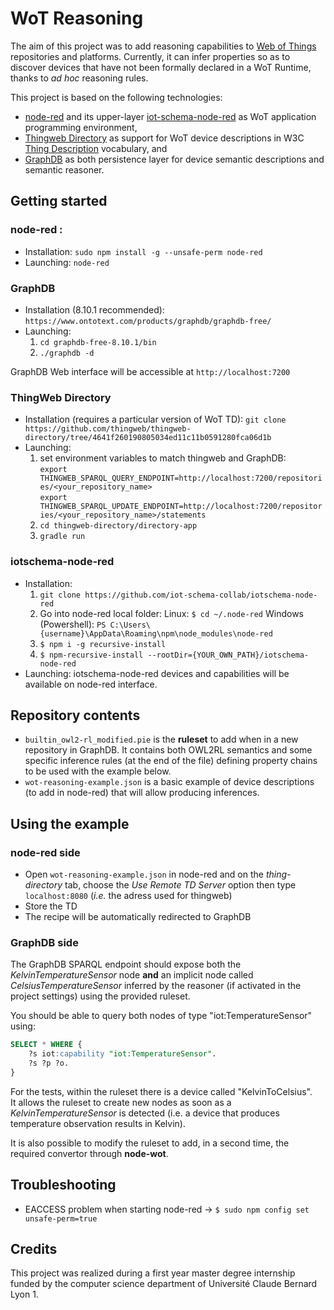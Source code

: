 # WoT Reasoning

The aim of this project was to add reasoning capabilities to [Web of Things](https://www.w3.org/WoT/) repositories and platforms. Currently, it can infer properties so as to discover devices that have not been formally declared in a WoT Runtime, thanks to *ad hoc* reasoning rules.

This project is based on the following technologies:

- [node-red](https://nodered.org/) and its upper-layer [iot-schema-node-red](https://github.com/iot-schema-collab/iotschema-node-red) as WoT application programming environment,
- [Thingweb Directory](https://github.com/thingweb/thingweb-directory) as support for WoT device descriptions in W3C [Thing Description](https://w3c.github.io/wot-thing-description) vocabulary, and
- [GraphDB](https://www.ontotext.com/products/graphdb) as both persistence layer for device semantic descriptions and semantic reasoner.

## Getting started

### node-red :  

- Installation: `sudo npm install -g --unsafe-perm node-red`
- Launching: `node-red`

### GraphDB  

- Installation (8.10.1 recommended): `https://www.ontotext.com/products/graphdb/graphdb-free/`
- Launching:
  1. `cd graphdb-free-8.10.1/bin`
  2. `./graphdb -d`

GraphDB Web interface will be accessible at `http://localhost:7200`  

### ThingWeb Directory

- Installation (requires a particular version of WoT TD): `git clone https://github.com/thingweb/thingweb-directory/tree/4641f260190805034ed11c11b0591280fca06d1b`
- Launching:
  1. set environment variables to match thingweb and GraphDB:  
    `export THINGWEB_SPARQL_QUERY_ENDPOINT=http://localhost:7200/repositories/<your_repository_name>`  
    `export THINGWEB_SPARQL_UPDATE_ENDPOINT=http://localhost:7200/repositories/<your_repository_name>/statements`
  2. `cd thingweb-directory/directory-app`
  3. `gradle run`  

### iotschema-node-red  

- Installation: 
  1. `git clone https://github.com/iot-schema-collab/iotschema-node-red`  
  2. Go into node-red local folder:
     Linux: `$ cd ~/.node-red`
     Windows (Powershell): `PS C:\Users\{username}\AppData\Roaming\npm\node_modules\node-red`
  3. `$ npm i -g recursive-install`
  4. `$ npm-recursive-install --rootDir={YOUR_OWN_PATH}/iotschema-node-red`
- Launching: iotschema-node-red devices and capabilities will be available on node-red interface.

## Repository contents

- `builtin_owl2-rl_modified.pie` is the **ruleset** to add when in a new repository in GraphDB. It contains both OWL2RL semantics and some specific inference rules (at the end of the file) defining property chains to be used with the example below.
- `wot-reasoning-example.json` is a basic example of device descriptions (to add in node-red) that will allow producing inferences.

## Using the example

### node-red side

  * Open `wot-reasoning-example.json` in node-red and on the *thing-directory* tab, choose the *Use Remote TD Server* option then type `localhost:8080` (*i.e.* the adress used for thingweb)
  * Store the TD
  * The recipe will be automatically redirected to GraphDB

### GraphDB side

The GraphDB SPARQL endpoint should expose both the *KelvinTemperatureSensor* node **and** an implicit node called *CelsiusTemperatureSensor* inferred by the reasoner (if activated in the project settings) using the provided ruleset.  

You should be able to query both nodes of type "iot:TemperatureSensor" using:
```SQL
SELECT * WHERE {
    ?s iot:capability "iot:TemperatureSensor".  
    ?s ?p ?o.
}
```  

For the tests, within the ruleset there is a device called "KelvinToCelsius".  
It allows the ruleset to create new nodes as soon as a *KelvinTemperatureSensor* is detected (i.e. a device that produces temperature observation results in Kelvin).

It is also possible to modify the ruleset to add, in a second time, the required convertor through **node-wot**.

## Troubleshooting

- EACCESS problem when starting node-red -> `$ sudo npm config set unsafe-perm=true`

## Credits

This project was realized during a first year master degree internship funded by the computer science department of Université Claude Bernard Lyon 1.
